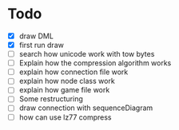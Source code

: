 # Todo
- [x] draw DML
- [x] first run draw
- [ ] search how unicode work with tow bytes
- [ ] Explain how the compression algorithm works
- [ ] explain how connection file work
- [ ] explain how node class work
- [ ] explain how game file work
- [ ] Some restructuring
- [ ] draw connection with sequenceDiagram
- [ ] how can use lz77 compress